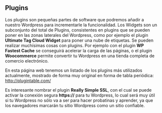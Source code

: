 ## Plugins

Los plugins son pequeñas partes de software que podremos añadir a nuestro Wordpress para incrementarle la funcionalidad. Los Widgets son un subconjunto del total de Plugins, consistentes en plugins que se pueden poner en las zonas laterales del Wordpress, como por ejemplo el plugin **Ultimate Tag Cloud Widget** para poner una nube de etiquetas. Se pueden realizar muchísimas cosas con plugins. Por ejemplo con el plugin **WP Fastest Cache** se conseguirá acelerar la carga de las páginas, o el plugin **Woocommerce**  permite convertir tu Wordpress en una tienda completa de comercio electrónico.

En esta página web tenemos un listado de los plugins más utilizados actualmente, mostrado de forma muy original en forma de tabla periódica:
http://plugintable.com/

Es interesante nombrar el plugin **Really Simple SSL**, con el cual se puede activar la conexión segura **https://** para tu Wordpress, lo cual será muy útil si tu Wordpress no sólo va a ser para hacer probatinas y aprender, ya que los navegadores marcarán tu sitio Wordpress como un sitio confiable.